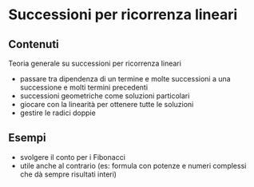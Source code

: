# Successioni per ricorrenza lineari

## Contenuti

Teoria generale su successioni per ricorrenza lineari

- passare tra dipendenza di un termine e molte successioni a una successione e molti termini precedenti
- successioni geometriche come soluzioni particolari
- giocare con la linearità per ottenere tutte le soluzioni
- gestire le radici doppie

## Esempi

- svolgere il conto per i Fibonacci
- utile anche al contrario (es: formula con potenze e numeri complessi che dà sempre risultati interi)
